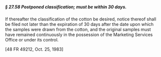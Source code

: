 ##### § 27.58 Postponed classification; must be within 30 days. #####

If thereafter the classification of the cotton be desired, notice thereof shall be filed not later than the expiration of 30 days after the date upon which the samples were drawn from the cotton, and the original samples must have remained continuously in the possession of the Marketing Services Office or under its control.

[48 FR 49212, Oct. 25, 1983]